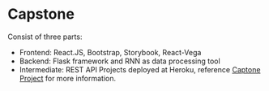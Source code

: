 # Capstone
Consist of three parts:
* Frontend: React.JS, Bootstrap, Storybook, React-Vega
* Backend: Flask framework and RNN as data processing tool
* Intermediate: REST API
Projects deployed at Heroku, reference [Captone Project](http://capstone-lm.herokuapp.com/) for more information.
